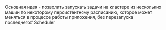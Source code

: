 Основная идея - позволить запускать задачи на кластере из нескольких машин по некоторому персистентному 
расписанию, которое может меняться в процессе работы приложения, без перезапуска последнего# Scheduler

